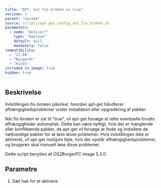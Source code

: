 ```yaml
---
title: "APT: Set fix-broken to true"
version: 1
parent: "System"
source: scripts/apt_get_config_set_fix_broken.sh
parameters:
  - name: "Aktiver?"
    type: "boolean"
    default: null
    mandatory: false
compatibility:  
  - "22.04"
  - "BorgerPC"
  - "Kiosk"
included_in_image: true
hidden: true
---
```


## Beskrivelse
Indstillingen fix-broken påvirker, hvordan apt-get håndterer afhængighedsproblemer under installation eller opgradering af pakker.

Når fix-broken er sat til "true", vil apt-get forsøge at rette eventuelle brudte afhængigheder automatisk. Dette kan være nyttigt, hvis der er manglende eller konfliktende pakker, da apt-get vil forsøge at finde og installere de nødvendige pakker for at løse disse problemer. Hvis indstillingen ikke er aktiveret, vil apt-get muligvis fejle, hvis der opstår afhængighedsproblemer, og brugeren skal manuelt løse disse problemer.

Dette script benyttes af OS2BorgerPC image 5.3.0.

## Parametre
1. Sæt hak for at aktivere.

